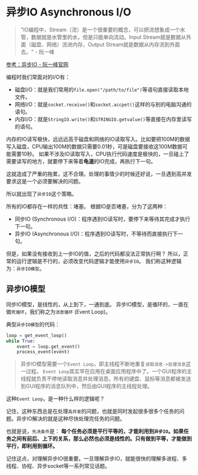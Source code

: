 # 异步IO  Asynchronous I/O

> "IO编程中，Stream（流）是一个很重要的概念，可以把流想象成一个水管，数据就是水管里的水，但是只能单向流动。Input Stream就是数据从外面（磁盘、网络）流进内存，Output Stream就是数据从内存流到外面去。" - 阮一峰

[参考：异步IO - 阮一峰官网](https://www.liaoxuefeng.com/wiki/0014316089557264a6b348958f449949df42a6d3a2e542c000/00143208573480558080fa77514407cb23834c78c6c7309000)

编程时我们常面对的I/O有：
- 磁盘I/O：就是我们常用的`file.open("/path/to/file")`等语句直接读取本地文件。
- 网络I/O：就是`socket.receive()`和`socket.accpet()`这样的与别的电脑沟通的语句。
- 内存I/O：就是`StringIO.write()`和`STRINGIO.getvalue()`等直接在内存里读写的语句。

内存的IO读写极快，远远远高于磁盘和网络的IO读取写入。比如要把100M的数据写入磁盘，CPU输出100M的数据只需要0.01秒，可是磁盘要接收这100M数据可能需要10秒。
如果不涉及IO读取写入，CPU执行代码速度是极快的，一旦碰上了需要读写的地方，就要停下来等着**龟速**的IO完成，再执行下一句。

这就造成了严重的拖累，这不合理。处理的事情少的时候还好说，一旦遇到高并发要求这是一个必须要解决的问题。

所以就出现了`异步IO`这个策略。

所有的IO都存在一样的共性：堵塞。
根据IO是否堵塞，分为了这两种：
- 同步IO (Synchronous I/O)：程序遇到IO读写时，要停下来等待其完成才执行下一句。
- 异步IO (Asynchronous I/O)：程序遇到IO读写时，不等待而直接执行下一句。

但是，如果没有接收到上一步IO的值，之后的代码都没法正常执行啊？
所以，正常的运行逻辑是不行的，必须改变代码逻辑才能使用`异步IO`。
我们称这种逻辑为：`异步IO模型`。

## 异步IO模型

同步IO模型，是线性的，从上到下，一通到底。
异步IO模型，是循环的，一直在做`死循环`，我们称之为`消息循环` (Event Loop)。

典型`异步IO模型`的代码：
```py
loop = get_event_loop()
while True:
    event = loop.get_event()
    process_event(event)
```

> 异步IO模型需要一个`Event Loop`，即主线程不断地重复`读取消息->处理消息`这一过程。
`Event Loop`其实早在应用在桌面应用程序中了。一个GUI程序的主线程就负责不停地读取消息并处理消息。所有的键盘、鼠标等消息都被发送到GUI程序的消息队列中，然后由GUI程序的主线程处理。

这种`Event Loop`，是一种什么样的逻辑呢？

记住，这种东西总是在处理`高并发`的问题，也就是同时发起很多很多个任务的问题。异步IO解决的就是这种尽快处理完任务的问题。

也就是说，`先决条件`是：
**每个任务必须是平行平等的，才能利用到`异步IO`。如果任务之间有前后、上下的关系，那么必然也必须是线性的。只有做到平等，才能做到平行，即利用到循环。**

记住这点，对理解异步IO很重要。一旦理解异步IO，就能很快的理解多进程、多线程、协程、异步socket等一系列常见话题。

